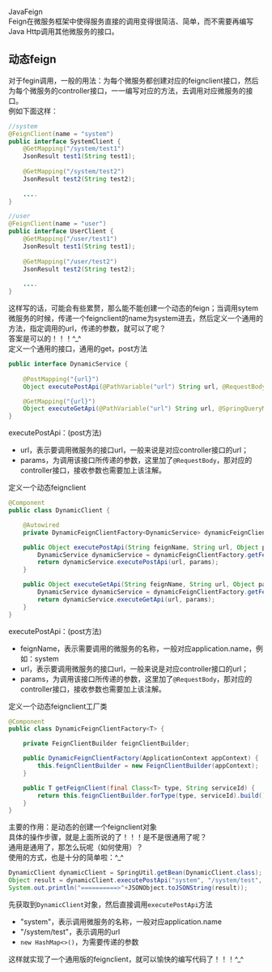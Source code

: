 JavaFeign<br />Feign在微服务框架中使得服务直接的调用变得很简洁、简单，而不需要再编写Java Http调用其他微服务的接口。
<a name="HrSq1"></a>
## 动态feign
对于fegin调用，一般的用法：为每个微服务都创建对应的feignclient接口，然后为每个微服务的controller接口，一一编写对应的方法，去调用对应微服务的接口。<br />例如下面这样：
```java
//system
@FeignClient(name = "system")
public interface SystemClient {
    @GetMapping("/system/test1")
    JsonResult test1(String test1);
    
    @GetMapping("/system/test2")
    JsonResult test2(String test2);
    
    ....
}

//user
@FeignClient(name = "user")
public interface UserClient {
    @GetMapping("/user/test1")
    JsonResult test1(String test1);
    
    @GetMapping("/user/test2")
    JsonResult test2(String test2);
    
    ....
}
```
这样写的话，可能会有些累赘，那么能不能创建一个动态的feign；当调用sytem微服务的时候，传递一个feignclient的name为system进去，然后定义一个通用的方法，指定调用的url，传递的参数，就可以了呢？<br />答案是可以的！！！^_^<br />定义一个通用的接口，通用的get，post方法
```java
public interface DynamicService {
    
    @PostMapping("{url}")
    Object executePostApi(@PathVariable("url") String url, @RequestBody Object params);

    @GetMapping("{url}")
    Object executeGetApi(@PathVariable("url") String url, @SpringQueryMap Object params);
}
```
executePostApi：(post方法)

- url，表示要调用微服务的接口url，一般来说是对应controller接口的url；
- params，为调用该接口所传递的参数，这里加了`@RequestBody`，那对应的controller接口，接收参数也需要加上该注解。

定义一个动态feignclient
```java
@Component
public class DynamicClient {

    @Autowired
    private DynamicFeignClientFactory<DynamicService> dynamicFeignClientFactory;

    public Object executePostApi(String feignName, String url, Object params) {
        DynamicService dynamicService = dynamicFeignClientFactory.getFeignClient(DynamicService.class, feignName);
        return dynamicService.executePostApi(url, params);
    }

    public Object executeGetApi(String feignName, String url, Object params) {
        DynamicService dynamicService = dynamicFeignClientFactory.getFeignClient(DynamicService.class, feignName);
        return dynamicService.executeGetApi(url, params);
    }
}
```
executePostApi：(post方法)

- feignName，表示需要调用的微服务的名称，一般对应application.name，例如：system
- url，表示要调用微服务的接口url，一般来说是对应controller接口的url；
- params，为调用该接口所传递的参数，这里加了`@RequestBody`，那对应的controller接口，接收参数也需要加上该注解。

定义一个动态feignclient工厂类
```java
@Component
public class DynamicFeignClientFactory<T> {

    private FeignClientBuilder feignClientBuilder;

    public DynamicFeignClientFactory(ApplicationContext appContext) {
        this.feignClientBuilder = new FeignClientBuilder(appContext);
    }

    public T getFeignClient(final Class<T> type, String serviceId) {
        return this.feignClientBuilder.forType(type, serviceId).build();
    }
}
```
主要的作用：是动态的创建一个feignclient对象<br />具体的操作步骤，就是上面所说的了！！！是不是很通用了呢？<br />通用是通用了，那怎么玩呢（如何使用）？<br />使用的方式，也是十分的简单啦：^_^
```java
DynamicClient dynamicClient = SpringUtil.getBean(DynamicClient.class);
Object result = dynamicClient.executePostApi("system", "/system/test", new HashMap<>());
System.out.println("==========>"+JSONObject.toJSONString(result));
```
先获取到`DynamicClient`对象，然后直接调用`executePostApi`方法

- "system"，表示调用微服务的名称，一般对应application.name
- "/system/test"，表示调用的url
- `new HashMap<>()`，为需要传递的参数

这样就实现了一个通用版的feignclient，就可以愉快的编写代码了！！！^_^
